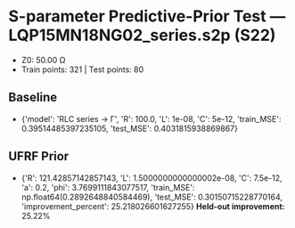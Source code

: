 # S-parameter Predictive-Prior Test — LQP15MN18NG02_series.s2p (S22)
- Z0: 50.00 Ω
- Train points: 321  |  Test points: 80

## Baseline
- {'model': 'RLC series -> Γ', 'R': 100.0, 'L': 1e-08, 'C': 5e-12, 'train_MSE': 0.39514485397235105, 'test_MSE': 0.4031815938869867}

## UFRF Prior
- {'R': 121.42857142857143, 'L': 1.5000000000000002e-08, 'C': 7.5e-12, 'a': 0.2, 'phi': 3.7699111843077517, 'train_MSE': np.float64(0.2892648840584469), 'test_MSE': 0.30150715228770164, 'improvement_percent': 25.218026601627255}
**Held-out improvement:** 25.22%